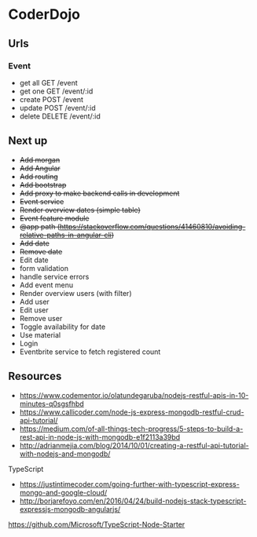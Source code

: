 # CoderDojo

## Urls

### Event

- get all GET /event
- get one GET /event/:id
- create POST /event
- update POST /event/:id
- delete DELETE /event/:id


## Next up

- ~~Add morgan~~
- ~~Add Angular~~
- ~~Add routing~~
- ~~Add bootstrap~~
- ~~Add proxy to make backend calls in development~~
- ~~Event service~~
- ~~Render overview dates (simple table)~~
- ~~Event feature module~~
- ~~@app path (https://stackoverflow.com/questions/41460810/avoiding-relative-paths-in-angular-cli)~~
- ~~Add date~~
- ~~Remove date~~
- Edit date
- form validation
- handle service errors
- Add event menu
- Render overview users (with filter)
- Add user
- Edit user
- Remove user
- Toggle availability for date
- Use material
- Login
- Eventbrite service to fetch registered count

## Resources

- https://www.codementor.io/olatundegaruba/nodejs-restful-apis-in-10-minutes-q0sgsfhbd
- https://www.callicoder.com/node-js-express-mongodb-restful-crud-api-tutorial/
- https://medium.com/of-all-things-tech-progress/5-steps-to-build-a-rest-api-in-node-js-with-mongodb-e1f2113a39bd
- http://adrianmejia.com/blog/2014/10/01/creating-a-restful-api-tutorial-with-nodejs-and-mongodb/

TypeScript

- https://justintimecoder.com/going-further-with-typescript-express-mongo-and-google-cloud/
- http://borjarefoyo.com/en/2016/04/24/build-nodejs-stack-typescript-expressjs-mongodb-angularjs/

https://github.com/Microsoft/TypeScript-Node-Starter